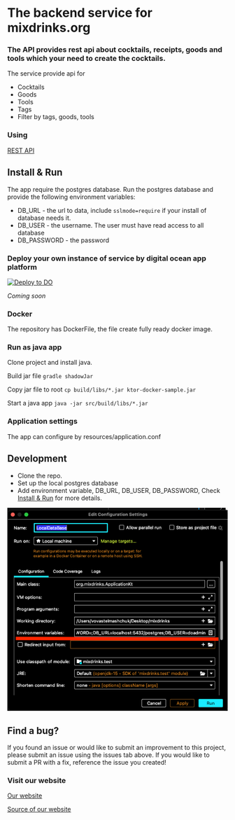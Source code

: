 # The backend service for mixdrinks.org

### The API provides rest api about cocktails, receipts, goods and tools which your need to create the cocktails.

The service provide api for

* Cocktails
* Goods
* Tools
* Tags
* Filter by tags, goods, tools

### Using

[REST API](https://mixdrinks.github.io/backend/)

## Install & Run

The app require the postgres database. Run the postgres database and provide the following environment variables:

* DB_URL - the url to data, include `sslmode=require` if your install of database needs it.
* DB_USER - the username. The user must have read access to all database
* DB_PASSWORD - the password

### Deploy your own instance of service by digital ocean app platform

[![Deploy to DO](https://www.deploytodo.com/do-btn-blue.svg)](https://cloud.digitalocean.com/apps/new?repo=https://github.com/MixDrinks/backend/tree/main)

*Coming soon*

### Docker

The repository has DockerFile, the file create fully ready docker image.

### Run as java app

Clone project and install java.

Build jar file
`gradle shadowJar`

Copy jar file to root
`cp build/libs/*.jar ktor-docker-sample.jar`

Start a java app
`java -jar src/build/libs/*.jar`

### Application settings

The app can configure by resources/application.conf

## Development

- Clone the repo.
- Set up the local postgres database
- Add environment variable, DB_URL, DB_USER, DB_PASSWORD, Check [Install & Run](#install--run) for more details.

![Environment variable ideao](docs/screens/envirment_variable_idea.png)

## Find a bug?

If you found an issue or would like to submit an improvement to this project, please submit an issue using the issues
tab above. If you would like to submit a PR with a fix, reference the issue you created!

### Visit our website

[Our website](https://mixdrinks.org/)

[Source of our website](https://github.com/MixDrinks/site)
